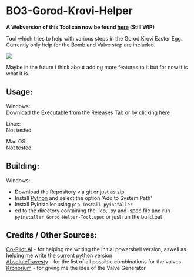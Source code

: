 # BO3-Gorod-Krovi-Helper

__A Webversion of this Tool can now be found [here](https://thecrazydudee.github.io/Gorod-Helper-WebTool/) (Still WIP)__

Tool which tries to help with various steps in the Gorod Krovi Easter Egg.<br>
Currently only help for the Bomb and Valve step are included.

![](https://i.imgur.com/OuxVfJc.png)

Maybe in the future i think about adding more features to it but for now it is what it is.

## Usage:

Windows:<br>
Download the Executable from the Releases Tab or by clicking [here](https://github.com/TheCraZyDuDee/BO3-Gorod-Krovi-Helper/releases/latest/download/Gorod-Helper-Tool.exe)

Linux:<br>
Not tested

Mac OS:<br>
Not tested

## Building:

Windows:<br>

- Download the Repository via git or just as zip
- Install [Python](https://www.python.org/downloads/) and select the option 'Add to System Path'
- Install PyInstaller using `pip install pyinstaller`
- cd to the directory containing the .ico, .py and .spec file and run `pyinstaller Gorod-Helper-Tool.spec` or just run the build.bat

## Credits / Other Sources:

[Co-Pilot AI](https://copilot.microsoft.com/) - for helping me writing the initial powershell version, aswell as helping me write the current python version<br>
[AbsoluteTravesty](https://www.reddit.com/r/CODZombies/comments/4sr7rv/all_possible_valve_combinationsgorod_krovi_ee_step/) - for the list of all possible combinations for the valves<br>
[Kronorium](https://www.kronorium.com/blackops3/gorodkrovi/) - for giving me the idea of the Valve Generator 
